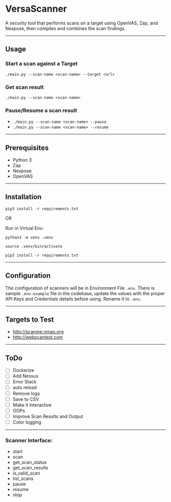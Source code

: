 # VersaScanner

A security tool that performs scans on a target using OpenVAS, Zap, and Nexpose, then compiles and combines the scan findings.

---

## Usage

### Start a scan against a Target

`./main.py --scan-name <scan-name> --target <url>`


### Get scan result

`./main.py --scan-name <scan-name>`


### Pause/Resume a scan result

- `./main.py --scan-name <scan-name> --pause`
- `./main.py --scan-name <scan-name> --resume`

---

## Prerequisites

- Python 3
- Zap
- Nexpose
- OpenVAS

---

## Installation

`pip3 install -r requirements.txt`

OR

Run in Virtual Env:

```console
python3 -m venv .venv

source .venv/bin/activate

pip3 install -r requirements.txt
```

---

## Configuration

The configuration of scanners will be in Environment File `.env`. There is sample `.env.example` file in the codebase, update the values with the proper API Keys and Credentials details before using. Rename it to `.env`.

---

## Targets to Test
- http://scanme.nmap.org
- http://webscantest.com

---

## ToDo
- [ ] Dockerize
- [ ] Add Nessus
- [ ] Error Stack
- [ ] auto reload
- [ ] Remove logs
- [ ] Save to CSV
- [ ] Make it interactive
- [ ] OOPs
- [ ] Improve Scan Results and Output
- [ ] Color logging

---

### Scanner Interface:

- start
- scan
- get_scan_status
- get_scan_results
- is_valid_scan
- list_scans
- pause
- resume
- stop
